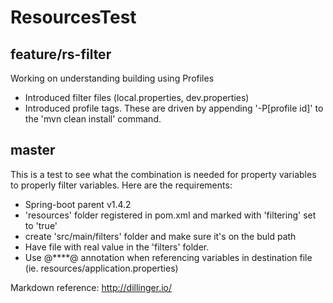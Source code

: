 # ResourcesTest


## feature/rs-filter

Working on understanding building using Profiles

  - Introduced filter files (local.properties, dev.properties)
  - Introduced profile tags. These are driven by appending '-P[profile id]' to the 'mvn clean install' command.
  
## master  

This is a test to see what the combination is needed for property variables to properly filter variables. Here are the requirements:

  - Spring-boot parent v1.4.2
  - 'resources' folder registered in pom.xml and marked with 'filtering' set to 'true'
  - create 'src/main/filters' folder and make sure it's on the buld path
  - Have file with real value in the 'filters' folder.
  - Use @****@ annotation when referencing variables in destination file (ie. resources/application.properties)


Markdown reference:
http://dillinger.io/